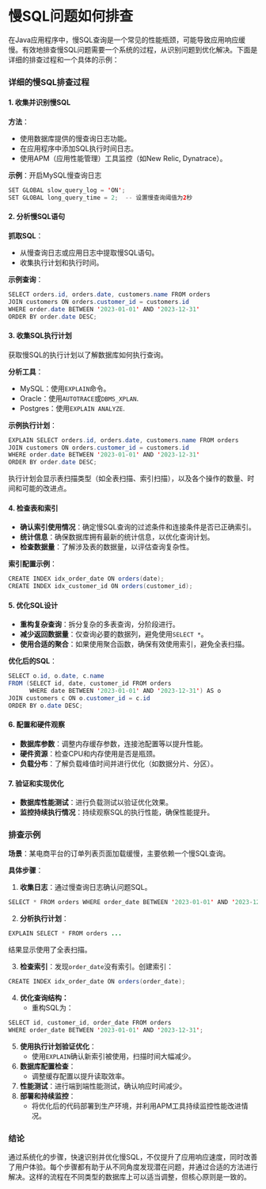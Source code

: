# 慢SQL问题如何排查

在Java应用程序中，慢SQL查询是一个常见的性能瓶颈，可能导致应用响应缓慢。有效地排查慢SQL问题需要一个系统的过程，从识别问题到优化解决。下面是详细的排查过程和一个具体的示例：

### 详细的慢SQL排查过程

#### 1. 收集并识别慢SQL

**方法**：

+ 使用数据库提供的慢查询日志功能。
+ 在应用程序中添加SQL执行时间日志。
+ 使用APM（应用性能管理）工具监控（如New Relic, Dynatrace）。

**示例**：开启MySQL慢查询日志

```java
SET GLOBAL slow_query_log = 'ON';  
SET GLOBAL long_query_time = 2;  -- 设置慢查询阈值为2秒
```

#### 2. 分析慢SQL语句

**抓取SQL**：

+ 从慢查询日志或应用日志中提取慢SQL语句。
+ 收集执行计划和执行时间。

**示例查询**：

```java
SELECT orders.id, orders.date, customers.name FROM orders  
JOIN customers ON orders.customer_id = customers.id  
WHERE order.date BETWEEN '2023-01-01' AND '2023-12-31'  
ORDER BY order.date DESC;
```

#### 3. 收集SQL执行计划

获取慢SQL的执行计划以了解数据库如何执行查询。

**分析工具**：

+ MySQL：使用`EXPLAIN`命令。
+ Oracle：使用`AUTOTRACE`或`DBMS_XPLAN`.
+ Postgres：使用`EXPLAIN ANALYZE`.

**示例执行计划**：

```java
EXPLAIN SELECT orders.id, orders.date, customers.name FROM orders  
JOIN customers ON orders.customer_id = customers.id  
WHERE order.date BETWEEN '2023-01-01' AND '2023-12-31'  
ORDER BY order.date DESC;
```

执行计划会显示表扫描类型（如全表扫描、索引扫描），以及各个操作的数量、时间和可能的改进点。

#### 4. 检查表和索引

+ **确认索引使用情况**：确定慢SQL查询的过滤条件和连接条件是否已正确索引。
+ **统计信息**：确保数据库拥有最新的统计信息，以优化查询计划。
+ **检查数据量**：了解涉及表的数据量，以评估查询复杂性。

**索引配置示例**：

```java
CREATE INDEX idx_order_date ON orders(date);  
CREATE INDEX idx_customer_id ON orders(customer_id);
```

#### 5. 优化SQL设计

+ **重构复杂查询**：拆分复杂的多表查询，分阶段进行。
+ **减少返回数据量**：仅查询必要的数据列，避免使用`SELECT *`。
+ **使用合适的聚合**：如果使用聚合函数，确保有效使用索引，避免全表扫描。

**优化后的SQL**：

```java
SELECT o.id, o.date, c.name   
FROM (SELECT id, date, customer_id FROM orders   
      WHERE date BETWEEN '2023-01-01' AND '2023-12-31') AS o  
JOIN customers c ON o.customer_id = c.id  
ORDER BY o.date DESC;
```

#### 6. 配置和硬件观察

+ **数据库参数**：调整内存缓存参数，连接池配置等以提升性能。
+ **硬件资源**：检查CPU和内存使用是否是瓶颈。
+ **负载分布**：了解负载峰值时间并进行优化（如数据分片、分区）。

#### 7. 验证和实现优化

+ **数据库性能测试**：进行负载测试以验证优化效果。
+ **监控持续执行情况**：持续观察SQL的执行性能，确保性能提升。

### 排查示例

**场景**：某电商平台的订单列表页面加载缓慢，主要依赖一个慢SQL查询。

**具体步骤**：

1. **收集日志**：通过慢查询日志确认问题SQL。

```java
SELECT * FROM orders WHERE order_date BETWEEN '2023-01-01' AND '2023-12-31';
```

2. **分析执行计划**：

```java
EXPLAIN SELECT * FROM orders ...
```

结果显示使用了全表扫描。

3. **检查索引**：发现`order_date`没有索引。创建索引：

```java
CREATE INDEX idx_order_date ON orders(order_date);
```

4. **优化查询结构：**
    + 重构SQL为：

```java
SELECT id, customer_id, order_date FROM orders  
WHERE order_date BETWEEN '2023-01-01' AND '2023-12-31';
```

5. **使用执行计划验证优化**：
    + 使用`EXPLAIN`确认新索引被使用，扫描时间大幅减少。
6. **数据库配置检查**：
    + 调整缓存配置以提升读取效率。
7. **性能测试**：进行端到端性能测试，确认响应时间减少。
8. **部署和持续监控**：
    + 将优化后的代码部署到生产环境，并利用APM工具持续监控性能改进情况。

### 结论

通过系统化的步骤，快速识别并优化慢SQL，不仅提升了应用响应速度，同时改善了用户体验。每个步骤都有助于从不同角度发现潜在问题，并通过合适的方法进行解决。这样的流程在不同类型的数据库上可以适当调整，但核心原则是一致的。
